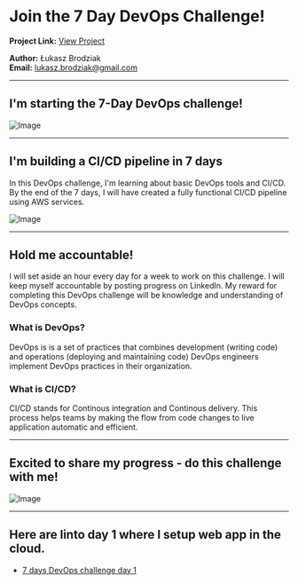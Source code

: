 # Join the 7 Day DevOps Challenge!

**Project Link:** [View Project](http://learn.nextwork.org/projects/aws-devops-cicd)

**Author:** Łukasz Brodziak  
**Email:** lukasz.brodziak@gmail.com

---

## I'm starting the 7-Day DevOps challenge!

![Image](http://learn.nextwork.org/surprised_maroon_fierce_chinese_gooseberry/uploads/aws-devops-cicd_ba6d42ae)

---

## I'm building a CI/CD pipeline in 7 days

In this DevOps challenge, I'm learning about basic DevOps tools and CI/CD. By the end of the 7 days, I will have created a fully functional CI/CD pipeline using AWS services.

![Image](http://learn.nextwork.org/surprised_maroon_fierce_chinese_gooseberry/uploads/aws-devops-cicd_a1b2c3d4)

---

## Hold me accountable!

I will set aside an hour every day for a week to work on this challenge. I will keep myself accountable by posting progress on LinkedIn. My reward for completing this DevOps challenge will be knowledge and understanding of DevOps concepts.

### What is DevOps?

DevOps is  is a set of practices that combines development (writing code) and operations (deploying and maintaining code) DevOps engineers implement DevOps practices in their organization. 

### What is CI/CD?

CI/CD stands for Continous integration and Continous delivery. This process helps teams by making the flow from code changes to live application automatic and efficient.

---

## Excited to share my progress - do this challenge with me!

![Image](http://learn.nextwork.org/surprised_maroon_fierce_chinese_gooseberry/uploads/aws-devops-cicd_ba6d42ae)

---
## Here are linto day 1 where I setup web app in the cloud.
 - [7 days DevOps challenge day 1](https://github.com/lbrodziak/7-days-devops-day1)
